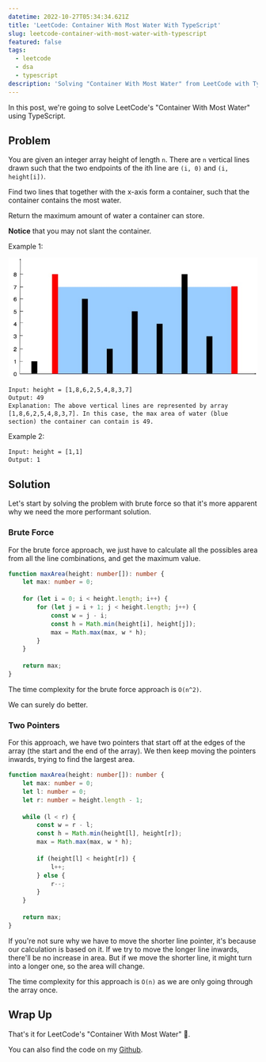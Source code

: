 ```yaml
---
datetime: 2022-10-27T05:34:34.621Z
title: 'LeetCode: Container With Most Water With TypeScript'
slug: leetcode-container-with-most-water-with-typescript
featured: false
tags:
  - leetcode
  - dsa
  - typescript
description: 'Solving "Container With Most Water" from LeetCode with TypeScript.'
---
```


In this post, we're going to solve LeetCode's "Container With Most Water" using TypeScript.

## Problem

You are given an integer array height of length `n`. There are `n` vertical lines drawn such that the two endpoints of the ith line are `(i, 0)` and `(i, height[i])`.

Find two lines that together with the x-axis form a container, such that the container contains the most water.

Return the maximum amount of water a container can store.

**Notice** that you may not slant the container.

Example 1:

![example](./assets/water_container.jpg)

```
Input: height = [1,8,6,2,5,4,8,3,7]
Output: 49
Explanation: The above vertical lines are represented by array [1,8,6,2,5,4,8,3,7]. In this case, the max area of water (blue section) the container can contain is 49.
```

Example 2:

```
Input: height = [1,1]
Output: 1
```

## Solution

Let's start by solving the problem with brute force so that it's more apparent why we need the more performant solution.

### Brute Force

For the brute force approach, we just have to calculate all the possibles area from all the line combinations, and get the maximum value.

```ts
function maxArea(height: number[]): number {
	let max: number = 0;

	for (let i = 0; i < height.length; i++) {
		for (let j = i + 1; j < height.length; j++) {
			const w = j - i;
			const h = Math.min(height[i], height[j]);
			max = Math.max(max, w * h);
		}
	}

	return max;
}
```

The time complexity for the brute force approach is `O(n^2)`.

We can surely do better.

### Two Pointers

For this approach, we have two pointers that start off at the edges of the array (the start and the end of the array). We then keep moving the pointers inwards, trying to find the largest area.

```ts
function maxArea(height: number[]): number {
	let max: number = 0;
	let l: number = 0;
	let r: number = height.length - 1;

	while (l < r) {
		const w = r - l;
		const h = Math.min(height[l], height[r]);
		max = Math.max(max, w * h);

		if (height[l] < height[r]) {
			l++;
		} else {
			r--;
		}
	}

	return max;
}
```

If you're not sure why we have to move the shorter line pointer, it's because our calculation is based on it. If we try to move the longer line inwards, there'll be no increase in area. But if we move the shorter line, it might turn into a longer one, so the area will change.

The time complexity for this approach is `O(n)` as we are only going through the array once.

## Wrap Up

That's it for LeetCode's "Container With Most Water" 🎉.

You can also find the code on my [Github](https://github.com/tanerijun/ts-leetcode).
